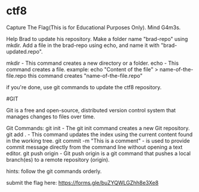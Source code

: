 # ctf8
Capture The Flag(This is for Educational Purposes Only). Mind G4m3s.


Help Brad to update his repository.
Make a folder name "brad-repo" using mkdir.
Add a file in the brad-repo using echo, and name it with "brad-updated.repo".

mkdir - This command creates a new directory or a folder.
echo - This command creates a file.
       example: echo "Content of the file" > name-of-the-file.repo
		this command creates "name-of-the-file.repo"

if you're done, use git commands to update the ctf8 repository.

#GIT

Git is a free and open-source, distributed version control system
that manages changes to files over time.

Git Commands:
git init - The git init command creates a new Git repository.
git add . - This command updates the index using the current content
			found in the working tree.
git commit -m "This is a comment" - is used to provide commit message
			  						directly from the command line without
			  						opening a text editor.
git push origin - Git push origin is a git command 
				  that pushes a local branch(es)
				  to a remote repository (origin).

hints: follow the git commands orderly.

submit the flag here:
https://forms.gle/buZYQWLGZhh8e3Xe8

